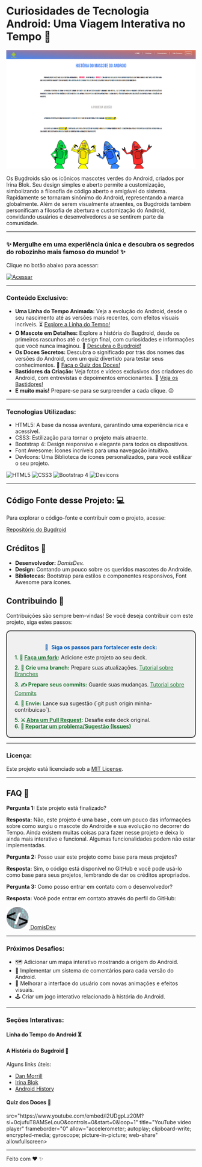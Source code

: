 # Curiosidades de Tecnologia Android: Uma Viagem Interativa no Tempo 🚀

![Bugdroids](src/imagens/Macbook-Air-1559x975.png)

Os Bugdroids são os icônicos mascotes verdes do Android, criados por Irina Blok. Seu design simples e aberto permite a customização, simbolizando a filosofia de código aberto e amigável do sistema. Rapidamente se tornaram sinônimo do Android, representando a marca globalmente.
Além de serem visualmente atraentes, os Bugdroids também personificam a filosofia de abertura e customização do Android, convidando usuários e desenvolvedores a se sentirem parte da comunidade.

---

### ✨ Mergulhe em uma experiência única e descubra os segredos do robozinho mais famoso do mundo! ✨

Clique no botão abaixo para acessar:

<a href="https://domisnnet.github.io/android/" target="_blank" rel="noopener noreferrer">
   <img src="src/imagens/botão.webp" width="35px" height="35px" alt="Acessar">
</a>

---

### Conteúdo Exclusivo:

- **Uma Linha do Tempo Animada:** Veja a evolução do Android, desde o seu nascimento até as versões mais recentes, com efeitos visuais incríveis. ⏳ [Explore a Linha do Tempo!](#linha-do-tempo)
- **O Mascote em Detalhes:** Explore a história do Bugdroid, desde os primeiros rascunhos até o design final, com curiosidades e informações que você nunca imaginou. 🤖 [Descubra o Bugdroid!](#bugdroid)
- **Os Doces Secretos:** Descubra o significado por trás dos nomes das versões do Android, com um quiz divertido para testar seus conhecimentos. 🍬 [Faça o Quiz dos Doces!](#quiz-doces)
- **Bastidores da Criação:** Veja fotos e vídeos exclusivos dos criadores do Android, com entrevistas e depoimentos emocionantes. 🎥 [Veja os Bastidores!](#bastidores)
- **E muito mais!** Prepare-se para se surpreender a cada clique. 😉

---

### Tecnologias Utilizadas:

- HTML5: A base da nossa aventura, garantindo uma experiência rica e acessível.
- CSS3: Estilização para tornar o projeto mais atraente.
- Bootstrap 4: Design responsivo e elegante para todos os dispositivos.
- Font Awesome: Ícones incríveis para uma navegação intuitiva.
- DevIcons: Uma Biblioteca de ícones personalizados, para você estilizar o seu projeto.

![HTML5](https://img.shields.io/badge/HTML5-E34F26?style=flat-square&logo=html5&logoColor=white)
![CSS3](https://img.shields.io/badge/CSS3-1572B6?style=flat-square&logo=css3&logoColor=white)
![Bootstrap 4](https://img.shields.io/badge/Bootstrap-563D7C?style=flat-square&logo=bootstrap&logoColor=white)
![Devicons](https://img.shields.io/badge/Devicons-F05A28?style=flat-square&logo=devicon&logoColor=white)

---

## Código Fonte desse Projeto: 💻

Para explorar o código-fonte e contribuir com o projeto, acesse:

[Repositório do Bugdroid ](https://github.com/Domisnnet/android)

## Créditos 📝

- **Desenvolvedor:** *DomisDev.*
- **Design:** Contando um pouco sobre os queridos mascotes do Androide.
- **Bibliotecas:** Bootstrap para estilos e componentes responsivos, Font Awesome para ícones.

## Contribuindo 🤝

Contribuições são sempre bem-vindas! Se você deseja contribuir com este projeto, siga estes passos:

<div style="background-color: #f0f0f0; padding: 20px; border-radius: 10px; border: 2px solid #222;">
    <p style="margin-bottom: 10px; font-weight: bold; color: #0056b3; text-align: center;">
      <span style="display:inline-block; margin-right: 5px;"> 👐 </span> Siga os passos para fortalecer este deck:
    </p>
    <ul style="list-style-type: none; padding: 0; margin: 0;">
      <li style="margin-bottom: 10px;">
           <span style="font-weight: bold; color: #1c7430;">1. 🍴 <a href="https://github.com/Domisnnet/spotify/fork" target="_blank" style="color: #1c7430; text-decoration: underline;">Faça um fork</a>:</span> Adicione este projeto ao seu deck.
      </li>
      <li style="margin-bottom: 10px;">
          <span style="font-weight: bold; color: #1c7430;">2. 🌿 Crie uma branch:</span> Prepare suas atualizações. <a href="https://www.atlassian.com/br/git/tutorials/using-branches" target="_blank" style="color: #1c7430; text-decoration: underline;">Tutorial sobre Branches</a>
      </li>
      <li style="margin-bottom: 10px;">
          <span style="font-weight: bold; color: #1c7430;">3. ✍️ Prepare seus commits:</span> Guarde suas mudanças. <a href="https://www.atlassian.com/br/git/tutorials/saving-changes/git-commit" target="_blank" style="color: #1c7430; text-decoration: underline;">Tutorial sobre Commits</a>
      </li>
     <li style="margin-bottom: 10px;">
          <span style="font-weight: bold; color: #1c7430;">4. 🚀 Envie:</span> Lance sua sugestão (`git push origin minha-contribuicao`).
      </li>
      <li>
           <span style="font-weight: bold; color: #1c7430;">5. ⚔️ <a href="https://github.com/Domisnnet/spotify/compare" target="_blank" style="color: #1c7430; text-decoration: underline;">Abra um Pull Request</a>:</span> Desafie este deck original.
      </li>
      <li>
           <span style="font-weight: bold; color: #1c7430;">6. 🐛 <a href="https://github.com/Domisnnet/spotify/issues" target="_blank" style="color: #1c7430; text-decoration: underline;">Reportar um problema/Sugestão (Issues)</a></span>
      </li>
    </ul>
</div>

---

### Licença:

Este projeto está licenciado sob a [MIT License](LICENSE).

---

## FAQ 🤔

**Pergunta 1:** Este projeto está finalizado?

**Resposta:** Não, este projeto é uma base , com um pouco das informações sobre como surgiu o mascote do Androide e sua evolução no decorrer do Tempo. Ainda existem muitas coisas para fazer nesse projeto e deixa lo ainda mais interativo e funcional. Algumas funcionalidades podem não estar implementadas.

**Pergunta 2:** Posso usar este projeto como base para meus projetos?

**Resposta:** Sim, o código está disponível no GitHub e você pode usá-lo como base para seus projetos, lembrando de dar os créditos apropriados.

**Pergunta 3:** Como posso entrar em contato com o desenvolvedor?

**Resposta:** Você pode entrar em contato através do perfil do GitHub:

<a href="https://github.com/Domisnnet">
    <img src="src/imagens/DomisDev.png" width="60px" height="60px" alt="Acessar perfil GitHub">
    DomisDev
</a>

---

### Próximos Desafios:

- 🗺️ Adicionar um mapa interativo mostrando a origem do Android.
- 💬 Implementar um sistema de comentários para cada versão do Android.
- 🎨 Melhorar a interface do usuário com novas animações e efeitos visuais.
- 🕹️ Criar um jogo interativo relacionado à história do Android.

---

### Seções Interativas:

#### <a name="linha-do-tempo"></a>Linha do Tempo do Android ⏳

#### <a name="bugdroid"></a>A História do Bugdroid 🤖

Alguns links úteis:
*   [Dan Morrill](https://androidcommunity.com/dan-morrill-shows-us-the-android-mascot-that-almost-was-20130103/)
*   [Irina Blok](https://www.irinablok.com/)
*   [Android History](https://www.android.com/new-features-on-android/)

#### <a name="quiz-doces"></a>Quiz dos Doces 🍬



<div class="youtube">
    src="https://www.youtube.com/embed/l2UDgpLz20M?si=0cjufuT8AMSeLouO&controls=0&start=0&loop=1"
    title="YouTube video player" frameborder="0"
    allow="accelerometer; autoplay; clipboard-write; encrypted-media; gyroscope; picture-in-picture; web-share"
    allowfullscreen>
</div>

---


Feito com ❤️ ✨